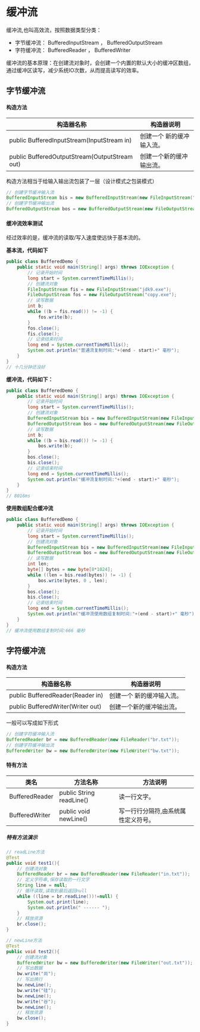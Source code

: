 # 缓冲流

缓冲流,也叫高效流，按照数据类型分类：

-   字节缓冲流： BufferedInputStream ， BufferedOutputStream
-   字符缓冲流： BufferedReader ， BufferedWriter

缓冲流的基本原理：在创建流对象时，会创建一个内置的默认大小的缓冲区数组，通过缓冲区读写，减少系统IO次数，从而提高读写的效率。



## 字节缓冲流

#### 构造方法

|构造器名称|构造器说明|
|-------|---------|
|public BufferedInputStream(InputStream in) |创建一个 新的缓冲输入流。|
|public BufferedOutputStream(OutputStream out) | 创建一个新的缓冲输出流。|

构造方法相当于给输入输出流包装了一层（设计模式之包装模式）

```java
// 创建字节缓冲输入流
BufferedInputStream bis = new BufferedInputStream(new FileInputStream("bis.txt"));
// 创建字节缓冲输出流
BufferedOutputStream bos = new BufferedOutputStream(new FileOutputStream("bos.txt"));
```

#### 缓冲流效率测试

经过效率的是，缓冲流的读取/写入速度使远快于基本流的。

**基本流，代码如下**

```java
public class BufferedDemo {
    public static void main(String[] args) throws IOException {
        // 记录开始时间
        long start = System.currentTimeMillis();
        // 创建流对象
        FileInputStream fis = new FileInputStream("jdk9.exe");
        FileOutputStream fos = new FileOutputStream("copy.exe");
        // 读写数据
        int b;
        while ((b = fis.read()) != -1) {
            fos.write(b);
        }
        fos.close();
        fis.close();
        // 记录结束时间
        long end = System.currentTimeMillis();
        System.out.println("普通流复制时间:"+(end - start)+" 毫秒");
    }
}
// 十几分钟还没好
```

**缓冲流，代码如下：**

```java
public class BufferedDemo {
    public static void main(String[] args) throws IOException {
        // 记录开始时间
        long start = System.currentTimeMillis();
        // 创建流对象
        BufferedInputStream bis = new BufferedInputStream(new FileInputStream("jdk9.exe"));
        BufferedOutputStream bos = new BufferedOutputStream(new FileOutputStream("copy.exe"));
        // 读写数据
        int b;
        while ((b = bis.read()) != -1) {
            bos.write(b);
        }
        bos.close();
        bis.close();
        // 记录结束时间
        long end = System.currentTimeMillis();
        System.out.println("缓冲流复制时间:"+(end - start)+" 毫秒");
    }
}
// 8016ms
```

**使用数组配合缓冲流**

```java
public class BufferedDemo {
    public static void main(String[] args) throws IOException {
        // 记录开始时间
        long start = System.currentTimeMillis();
        // 创建流对象
        BufferedInputStream bis = new BufferedInputStream(new FileInputStream("jdk9.exe"));
        BufferedOutputStream bos = new BufferedOutputStream(new FileOutputStream("copy.exe"));
        // 读写数据
        int len;
        byte[] bytes = new byte[8*1024];
        while ((len = bis.read(bytes)) != -1) {
            bos.write(bytes, 0 , len);
        }
        bos.close();
        bis.close();
        // 记录结束时间
        long end = System.currentTimeMillis();
        System.out.println("缓冲流使用数组复制时间:"+(end - start)+" 毫秒");
    }
}
// 缓冲流使用数组复制时间:666 毫秒
```



## 字符缓冲流

#### 构造方法
|构造器名称|构造器说明|
|-------|---------|
|public BufferedReader(Reader in) |创建一个 新的缓冲输入流。||
|public BufferedWriter(Writer out) | 创建一个新的缓冲输出流。|

一般可以写成如下形式

```java
// 创建字符缓冲输入流
BufferedReader br = new BufferedReader(new FileReader("br.txt"));
// 创建字符缓冲输出流
BufferedWriter bw = new BufferedWriter(new FileWriter("bw.txt"));
```

#### 特有方法

|类名|方法名称|方法说明|
|-------|-------|---------|
|BufferedReader| public String readLine() | 读一行文字。|
|BufferedWriter| public void newLine() | 写一行行分隔符,由系统属性定义符号。|

##### 特有方法演示

```java
// readLine方法
@Test
public void test1(){
    // 创建流对象
    BufferedReader br = new BufferedReader(new FileReader("in.txt"));
    // 定义字符串,保存读取的一行文字
    String line = null;
    // 循环读取,读取到最后返回null
    while ((line = br.readLine())!=null) {
        System.out.print(line);
        System.out.println(" ------ ");
    }
    // 释放资源
    br.close();
}

// newLine方法
@Test
public void test2(){
    // 创建流对象
    BufferedWriter bw = new BufferedWriter(new FileWriter("out.txt"));
    // 写出数据
    bw.write("尚");
    // 写出换行
    bw.newLine();
    bw.write("硅");
    bw.newLine();
    bw.write("谷");
    bw.newLine();
    // 释放资源
    bw.close();
}
```

